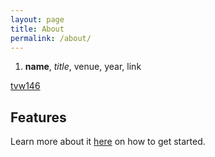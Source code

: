 ```yaml
---
layout: page
title: About
permalink: /about/
---
```







1. **name**, *title*, venue, year, link



[tvw146](https://tvw146.github.io/about/)
## Features

Learn more about it [here](https://github.com/amitmerchant1990/reverie) on how to get started.
